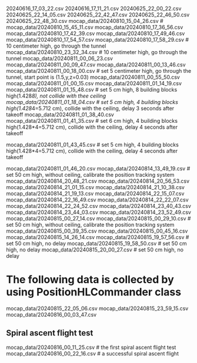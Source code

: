 20240616_17_03_22.csv
20240616_17_11_21.csv
20240625_22_00_22.csv
20240625_22_14_05.csv
20240625_22_42_47.csv
20240625_22_46_50.csv
20240625_22_48_30.csv
mocap_data/20240810_15_04_26.csv #
mocap_data/20240810_15_45_11.csv
mocap_data/20240810_17_36_56.csv
mocap_data/20240810_17_42_39.csv
mocap_data/20240810_17_49_46.csv
mocap_data/20240810_17_54_57.csv
mocap_data/20240810_17_58_29.csv # 10 centimeter high, go through the tunnel
mocap_data/20240810_23_32_34.csv # 10 centimeter high, go through the tunnel
mocap_data/20240811_00_06_23.csv
mocap_data/20240811_00_09_47.csv
mocap_data/20240811_00_13_46.csv
mocap_data/20240811_00_18_00.csv # set 5 centimeter high, go through the tunnel, start point is (1.5,y,z=0.03)
mocap_data/20240811_00_55_50.csv
mocap_data/20240811_01_00_15.csv
mocap_data/20240811_01_14_19.csv
mocap_data/20240811_01_15_48.csv # set 5 cm high, 8 building blocks high(1.428*8), not collide with thee ceiling
mocap_data/20240811_01_18_04.csv # set 5 cm high, 4 building blocks high(1.428*4=5.712 cm), collide with the ceiling, delay 3 seconds after takeoff
mocap_data/20240811_01_38_40.csv
mocap_data/20240811_01_41_35.csv # set 6 cm high, 4 building blocks high(1.428*4=5.712 cm), collide with the ceiling, delay 4 seconds after takeoff

mocap_data/20240811_01_43_45.csv # set 5 cm high, 4 building blocks high(1.428*4=5.712 cm), collide with the ceiling, delay 4 seconds after takeoff

mocap_data/20240811_01_46_20.csv
mocap_data/20240814_13_49_19.csv # set 50 cm high, without ceiling, calibrate the position tracking system
mocap_data/20240814_20_48_21.csv
mocap_data/20240814_20_56_53.csv
mocap_data/20240814_21_01_15.csv
mocap_data/20240814_21_10_38.csv
mocap_data/20240814_21_19_13.csv
mocap_data/20240814_22_15_07.csv
mocap_data/20240814_22_16_49.csv
mocap_data/20240814_22_22_07.csv
mocap_data/20240814_22_24_52.csv
mocap_data/20240814_23_40_43.csv
mocap_data/20240814_23_44_03.csv
mocap_data/20240814_23_52_49.csv
mocap_data/20240815_00_27_14.csv
mocap_data/20240815_00_29_10.csv # set 50 cm high, without ceiling, calibrate the position tracking system
mocap_data/20240815_00_39_35.csv
mocap_data/20240815_00_45_16.csv
mocap_data/20240815_14_26_14.csv
mocap_data/20240815_19_57_56.csv # set 50 cm high, no delay
mocap_data/20240815_19_58_50.csv # set 50 cm high, no delay
mocap_data/20240815_20_00_27.csv # set 50 cm high, no delay

# The following data is collected by using PositionHLCommander class

mocap_data/20240815_22_05_06.csv
mocap_data/20240815_23_59_15.csv
mocap_data/20240816_00_03_47.csv

## Spiral ascent flight test

mocap_data/20240816_00_11_25.csv # the first spiral ascent flight test
mocap_data/20240816_00_22_16.csv # a successful spiral ascent flight

